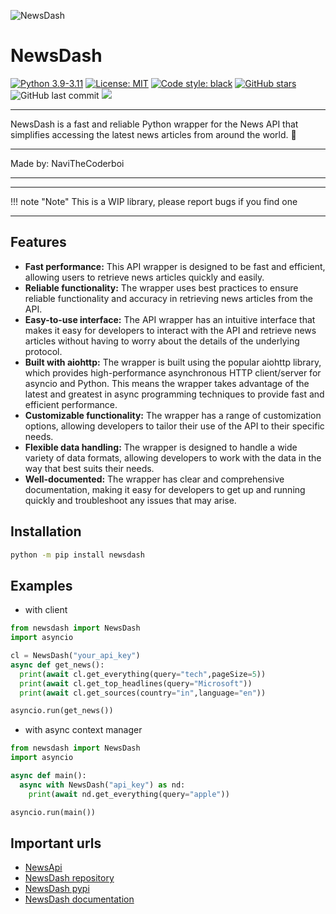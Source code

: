 ![NewsDash](./readme-assets/poster.jpg)
# NewsDash
[![Python 3.9-3.11](https://img.shields.io/badge/Python-3.9--3.11-blue.svg)]()
[![License: MIT](https://img.shields.io/badge/License-MIT-yellow.svg)](https://opensource.org/licenses/MIT)
[![Code style: black](https://img.shields.io/badge/code%20style-black-000000.svg)](https://github.com/psf/black)
[![GitHub stars](https://img.shields.io/github/stars/NaviTheCoderboi/NewsDash.svg)](https://github.com/NaviTheCoderboi/NewsDash)
![GitHub last commit](https://img.shields.io/github/last-commit/NaviTheCoderboi/NewsDash.svg)
![](https://img.shields.io/pypi/v/newsdash?style=flat-square)

***
NewsDash is a fast and reliable Python wrapper for the News API that simplifies accessing the latest news articles from around the world. 📰
***
Made by: NaviTheCoderboi
***

---

!!! note "Note"
    This is a WIP library, please report bugs if you find one

---

## Features

- **Fast performance:** This API wrapper is designed to be fast and efficient, allowing users to retrieve news articles quickly and easily.
- **Reliable functionality:** The wrapper uses best practices to ensure reliable functionality and accuracy in retrieving news articles from the API.
- **Easy-to-use interface:** The API wrapper has an intuitive interface that makes it easy for developers to interact with the API and retrieve news articles without having to worry about the details of the underlying protocol.
- **Built with aiohttp:** The wrapper is built using the popular aiohttp library, which provides high-performance asynchronous HTTP client/server for asyncio and Python. This means the wrapper takes advantage of the latest and greatest in async programming techniques to provide fast and efficient performance.
- **Customizable functionality:** The wrapper has a range of customization options, allowing developers to tailor their use of the API to their specific needs.
- **Flexible data handling:** The wrapper is designed to handle a wide variety of data formats, allowing developers to work with the data in the way that best suits their needs.
- **Well-documented:** The wrapper has clear and comprehensive documentation, making it easy for developers to get up and running quickly and troubleshoot any issues that may arise.
## Installation
```bash
python -m pip install newsdash
```
## Examples
- with client
```python
from newsdash import NewsDash
import asyncio

cl = NewsDash("your_api_key")
async def get_news():
  print(await cl.get_everything(query="tech",pageSize=5))
  print(await cl.get_top_headlines(query="Microsoft"))
  print(await cl.get_sources(country="in",language="en"))

asyncio.run(get_news())
```
- with async context manager
```python
from newsdash import NewsDash
import asyncio

async def main():
  async with NewsDash("api_key") as nd:
    print(await nd.get_everything(query="apple"))

asyncio.run(main())
```
## Important urls
- [NewsApi](https://newsapi.org)
- [NewsDash repository](https://github.com/NaviTheCoderboi/NewsDash)
- [NewsDash pypi](https://pypi.org/project/NewsDash)
- [NewsDash documentation](https://NaviTheCoderboi.github.io/NewsDash)